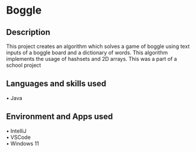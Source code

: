<h1> Boggle </h1>
<h2> Description</h2>
 This project creates an algorithm which solves a game of boggle using text inputs of a boggle board and a dictionary of words. This algorithm implements the usage of hashsets and 2D arrays. This was a part of a school project
<h2> Languages and skills used </h2>
• Java
<h2> Environment and Apps used </h2>
• IntelliJ
<br>• VSCode</br>
• Windows 11
